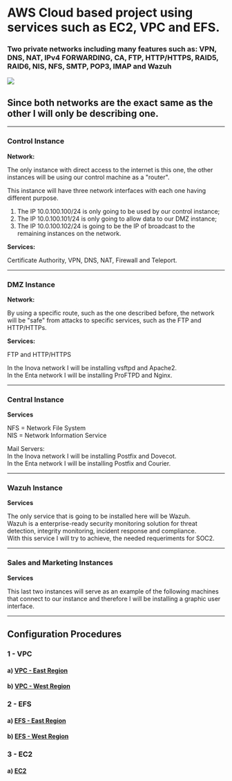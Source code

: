 # AWS Cloud based project using services such as EC2, VPC and EFS.
### Two private networks including many features such as: VPN, DNS, NAT, IPv4 FORWARDING, CA, FTP, HTTP/HTTPS, RAID5, RAID6, NIS, NFS, SMTP, POP3, IMAP and Wazuh 
<img src="https://user-images.githubusercontent.com/58471643/153781830-0236103d-3f8c-4b93-8a16-261f7d7c32ee.png"/>

## Since both networks are the exact same as the other I will only be describing one.
---
### Control Instance

**Network:**

The only instance with direct access to the internet is this one, the other instances will be using our control machine as a "router".

This instance will have three network interfaces with each one having different purpose.

1. The IP 10.0.100.100/24 is only going to be used by our control instance;
2. The IP 10.0.100.101/24 is only going to allow data to our DMZ instance;
3. The IP 10.0.100.102/24 is going to be the IP of broadcast to the remaining instances on the network.

**Services:**

Certificate Authority, VPN, DNS, NAT, Firewall and Teleport.

---

### DMZ Instance

**Network:**

By using a specific route, such as the one described before, the network will be "safe" from attacks to specific services, such as the FTP and HTTP/HTTPs.

**Services:**

FTP and HTTP/HTTPS

In the Inova network I will be installing vsftpd and Apache2.<br>
In the Enta network I will be installing ProFTPD and Nginx.

---

### Central Instance

**Services**

NFS = Network File System<br>
NIS = Network Information Service

Mail Servers:<br>
In the Inova network I will be installing Postfix and Dovecot.<br>
In the Enta network I will be installing Postfix and Courier.

---

### Wazuh Instance

**Services**

The only service that is going to be installed here will be Wazuh.<br>
Wazuh is a enterprise-ready security monitoring solution for threat detection, integrity monitoring, incident response and compliance.<br>
With this service I will try to achieve, the needed requeriments for SOC2.

---

### Sales and Marketing Instances

**Services**

This last two instances will serve as an example of the following machines that connect to our instance and therefore I will be installing a graphic user interface.

---

## Configuration Procedures

### 1 - VPC <br>
#### a) [VPC - East Region](https://github.com/rodrigopires01/AWS-Cloud/blob/main/Project/VPC/VPC%20East%20Region.md) <br>
#### b) [VPC - West Region](https://github.com/rodrigopires01/AWS-Cloud/blob/main/Project/VPC/VPC%20West%20Region.md) <br>


### 2 - EFS <br>
#### a) [EFS - East Region](https://github.com/rodrigopires01/AWS-Cloud/blob/main/Project/EFS/EFS%20East%20Region.md) <br>
#### b) [EFS - West Region](https://github.com/rodrigopires01/AWS-Cloud/blob/main/Project/EFS/EFS%20West%20Region.md) <br>



### 3 - EC2 <br>
#### a) [EC2](https://github.com/rodrigopires01/AWS-Cloud/blob/main/Project/EC2/EC2%20Configuration.md) <br>

